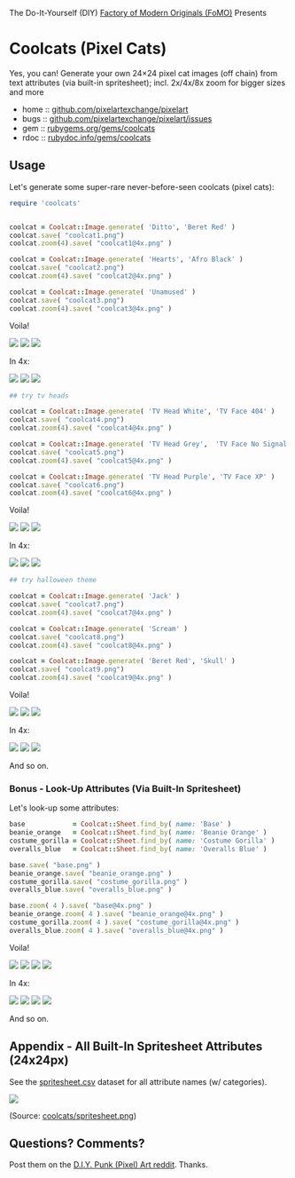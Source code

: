 The Do-It-Yourself (DIY) [Factory of Modern Originals (FoMO)](https://github.com/pixelartexchange/originals) Presents

# Coolcats (Pixel Cats)

Yes, you can! Generate your own 24×24 pixel cat images (off chain) from text attributes (via built-in spritesheet); incl. 2x/4x/8x zoom for bigger sizes and more



* home  :: [github.com/pixelartexchange/pixelart](https://github.com/pixelartexchange/pixelart)
* bugs  :: [github.com/pixelartexchange/pixelart/issues](https://github.com/pixelartexchange/pixelart/issues)
* gem   :: [rubygems.org/gems/coolcats](https://rubygems.org/gems/coolcats)
* rdoc  :: [rubydoc.info/gems/coolcats](http://rubydoc.info/gems/coolcats)




##  Usage

Let's generate some super-rare never-before-seen
coolcats (pixel cats):

```ruby
require 'coolcats'


coolcat = Coolcat::Image.generate( 'Ditto', 'Beret Red' )
coolcat.save( "coolcat1.png")
coolcat.zoom(4).save( "coolcat1@4x.png" )

coolcat = Coolcat::Image.generate( 'Hearts', 'Afro Black' )
coolcat.save( "coolcat2.png")
coolcat.zoom(4).save( "coolcat2@4x.png" )

coolcat = Coolcat::Image.generate( 'Unamused' )
coolcat.save( "coolcat3.png")
coolcat.zoom(4).save( "coolcat3@4x.png" )
```

Voila!

![](https://github.com/pixelartexchange/pixelart/raw/master/coolcats/i/coolcat1.png)
![](https://github.com/pixelartexchange/pixelart/raw/master/coolcats/i/coolcat2.png)
![](https://github.com/pixelartexchange/pixelart/raw/master/coolcats/i/coolcat3.png)

In 4x:

![](https://github.com/pixelartexchange/pixelart/raw/master/coolcats/i/coolcat1@4x.png)
![](https://github.com/pixelartexchange/pixelart/raw/master/coolcats/i/coolcat2@4x.png)
![](https://github.com/pixelartexchange/pixelart/raw/master/coolcats/i/coolcat3@4x.png)



```ruby
## try tv heads

coolcat = Coolcat::Image.generate( 'TV Head White', 'TV Face 404' )
coolcat.save( "coolcat4.png")
coolcat.zoom(4).save( "coolcat4@4x.png" )

coolcat = Coolcat::Image.generate( 'TV Head Grey',  'TV Face No Signal' )
coolcat.save( "coolcat5.png")
coolcat.zoom(4).save( "coolcat5@4x.png" )

coolcat = Coolcat::Image.generate( 'TV Head Purple', 'TV Face XP' )
coolcat.save( "coolcat6.png")
coolcat.zoom(4).save( "coolcat6@4x.png" )
```

Voila!

![](https://github.com/pixelartexchange/pixelart/raw/master/coolcats/i/coolcat4.png)
![](https://github.com/pixelartexchange/pixelart/raw/master/coolcats/i/coolcat5.png)
![](https://github.com/pixelartexchange/pixelart/raw/master/coolcats/i/coolcat6.png)

In 4x:

![](https://github.com/pixelartexchange/pixelart/raw/master/coolcats/i/coolcat4@4x.png)
![](https://github.com/pixelartexchange/pixelart/raw/master/coolcats/i/coolcat5@4x.png)
![](https://github.com/pixelartexchange/pixelart/raw/master/coolcats/i/coolcat6@4x.png)



```ruby
## try halloween theme

coolcat = Coolcat::Image.generate( 'Jack' )
coolcat.save( "coolcat7.png")
coolcat.zoom(4).save( "coolcat7@4x.png" )

coolcat = Coolcat::Image.generate( 'Scream' )
coolcat.save( "coolcat8.png")
coolcat.zoom(4).save( "coolcat8@4x.png" )

coolcat = Coolcat::Image.generate( 'Beret Red', 'Skull' )
coolcat.save( "coolcat9.png")
coolcat.zoom(4).save( "coolcat9@4x.png" )
```

Voila!

![](https://github.com/pixelartexchange/pixelart/raw/master/coolcats/i/coolcat7.png)
![](https://github.com/pixelartexchange/pixelart/raw/master/coolcats/i/coolcat8.png)
![](https://github.com/pixelartexchange/pixelart/raw/master/coolcats/i/coolcat9.png)

In 4x:

![](https://github.com/pixelartexchange/pixelart/raw/master/coolcats/i/coolcat7@4x.png)
![](https://github.com/pixelartexchange/pixelart/raw/master/coolcats/i/coolcat8@4x.png)
![](https://github.com/pixelartexchange/pixelart/raw/master/coolcats/i/coolcat9@4x.png)


And so on.

### Bonus - Look-Up Attributes (Via Built-In  Spritesheet)


Let's look-up some attributes:

```ruby
base            = Coolcat::Sheet.find_by( name: 'Base' )
beanie_orange   = Coolcat::Sheet.find_by( name: 'Beanie Orange' )
costume_gorilla = Coolcat::Sheet.find_by( name: 'Costume Gorilla' )
overalls_blue   = Coolcat::Sheet.find_by( name: 'Overalls Blue' )

base.save( "base.png" )
beanie_orange.save( "beanie_orange.png" )
costume_gorilla.save( "costume_gorilla.png" )
overalls_blue.save( "overalls_blue.png" )

base.zoom( 4 ).save( "base@4x.png" )
beanie_orange.zoom( 4 ).save( "beanie_orange@4x.png" )
costume_gorilla.zoom( 4 ).save( "costume_gorilla@4x.png" )
overalls_blue.zoom( 4 ).save( "overalls_blue@4x.png" )
```

Voila!

![](https://github.com/pixelartexchange/pixelart/raw/master/coolcats/i/base.png)
![](https://github.com/pixelartexchange/pixelart/raw/master/coolcats/i/beanie_orange.png)
![](https://github.com/pixelartexchange/pixelart/raw/master/coolcats/i/costume_gorilla.png)
![](https://github.com/pixelartexchange/pixelart/raw/master/coolcats/i/overalls_blue.png)

In 4x:

![](https://github.com/pixelartexchange/pixelart/raw/master/coolcats/i/base@4x.png)
![](https://github.com/pixelartexchange/pixelart/raw/master/coolcats/i/beanie_orange@4x.png)
![](https://github.com/pixelartexchange/pixelart/raw/master/coolcats/i/costume_gorilla@4x.png)
![](https://github.com/pixelartexchange/pixelart/raw/master/coolcats/i/overalls_blue@4x.png)

And so on.



## Appendix - All Built-In Spritesheet Attributes (24x24px)

See the [spritesheet.csv](https://github.com/pixelartexchange/pixelart/blob/master/coolcats/config/spritesheet.csv) dataset for all attribute names (w/ categories).

![](https://github.com/pixelartexchange/pixelart/raw/master/coolcats/config/spritesheet.png)

(Source: [coolcats/spritesheet.png](https://github.com/pixelartexchange/pixelart/blob/master/coolcats/config/spritesheet.png))





## Questions? Comments?

Post them on the [D.I.Y. Punk (Pixel) Art reddit](https://old.reddit.com/r/DIYPunkArt). Thanks.
